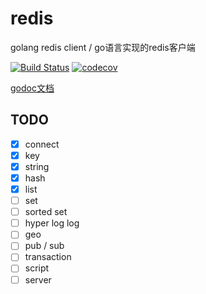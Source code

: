 # redis
golang redis client / go语言实现的redis客户端

[![Build Status](https://travis-ci.org/Chyroc/redis.svg?branch=master)](https://travis-ci.org/Chyroc/redis)
[![codecov](https://codecov.io/gh/Chyroc/redis/branch/master/graph/badge.svg)](https://codecov.io/gh/Chyroc/redis)

[godoc文档](https://godoc.org/github.com/Chyroc/redis)

## TODO
* [x] connect
* [x] key
* [x] string
* [x] hash
* [x] list
* [ ] set
* [ ] sorted set
* [ ] hyper log log
* [ ] geo
* [ ] pub / sub
* [ ] transaction
* [ ] script
* [ ] server
